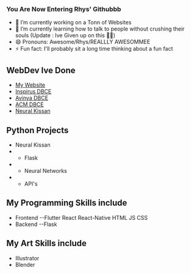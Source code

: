 ### You Are Now Entering Rhys' Githubbb

- 🔭 I’m currently working on a Tonn of Websites
- 🌱 I’m currently learning how to talk to people without crushing their souls (Update : Ive Given up on this 😶‍🌫) 
- 😄 Pronouns: Awesome/Rhys/REALLLY AWESOMMEE
- ⚡ Fun fact: I'll probably sit a long time thinking about a fun fact
 
 
<!-- [![Rhys's GitHub stats](https://github-readme-stats.vercel.app/api?username=Rhys-011003)](https://github.com/anuraghazra/github-readme-stats) -->

## WebDev Ive Done
 - [My Website](https://rhysjosmin.netlify.app/)   
 - [Inspirus DBCE](http://inspirus.dbcegoa.ac.in/)
 - [Avinya DBCE](http://avinya.dbcegoa.ac.in/) 
 - [ACM DBCE](https://dbceacm.netlify.app/)
 - [Neural Kissan](https://neuralkissan.netlify.app/)


## Python Projects
 - Neural Kissan 
 - - Flask
 - - Neural Networks
 - - API's
 
 

## My Programming Skills include
- Frontend --Flutter React React-Native HTML JS CSS
- Backend  --Flask 

## My Art Skills include
- Illustrator
- Blender




